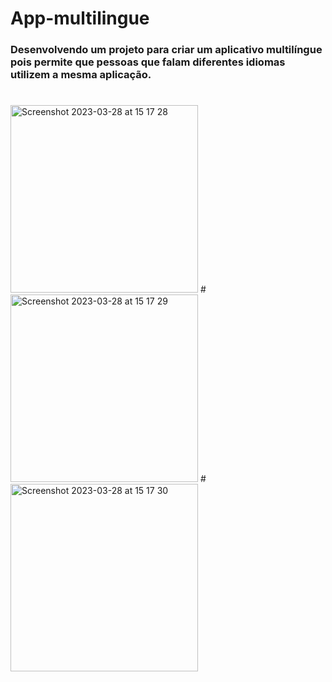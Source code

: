 # App-multilingue
### Desenvolvendo um projeto para criar um aplicativo multilíngue pois permite que pessoas que falam diferentes idiomas utilizem a mesma aplicação.
#
<img width="300" alt="Screenshot 2023-03-28 at 15 17 28" src="https://github.com/AdminFilipeOliveira/App-multilingue/assets/126712425/2172d42a-6647-4cd7-9c27-4ff1ea55b7ef.png" width="600px" />
# 
<img width="300" alt="Screenshot 2023-03-28 at 15 17 29" src="https://github.com/AdminFilipeOliveira/App-multilingue/assets/126712425/253df105-0c0a-4d23-b750-c59b0e758c89.png" width="600px" />
# 
<img width="300" alt="Screenshot 2023-03-28 at 15 17 30" src="https://github.com/AdminFilipeOliveira/App-multilingue/assets/126712425/1dce107a-acd8-46d2-b038-bc0a36be37a2.png" width="600px" />

